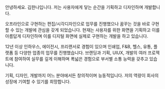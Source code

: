 안녕하세요. 김한나입니다.
저는 사용자에게 닿는 순간을 기획하고 디자인하며 개발합니다.

오프라인으로 구현하는 편집/시각디자인으로 업무를 진행했으나 꿈꾸는 것을 바로 구현할 수 있는 개발에 관심을 갖게 되었습니다.
현재는 사용자를 위한 화면을 기획하고 이를 아름답게 디자인하며 이를 디지털 화면에 실제로 구현하는 개발을 하고 있습니다.

12년 이상 인하우스, 에이전시, 프리랜서로 경험이 있으며 인쇄업, F&B, 헬스, 유통, 플랫폼 등 다양한 업종의 업무를 진행했습니다.
브랜딩과 기획, UIUX, 개발의 여러 프로젝트에 참여하여 실무를 깊게 이해하며 폭넓은 경험으로 부서별 소통 능력을 갖추고 있습니다.

기획, 디자인, 개발까지 어느 분야에서든 창의적이며 능동적입니다. 저의 역량이 회사의 성장에 기여할 수 있기를 희망합니다.
